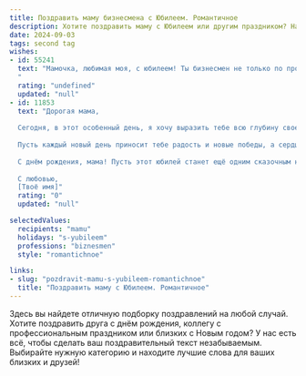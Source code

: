 ```yaml
---
title: Поздравить маму бизнесмена с Юбилеем. Романтичное
description: Хотите поздравить маму с Юбилеем или другим праздником? Наш ИИ создаст незабываемое поздравление, а вы обязательно выделитесь среди других.  
date: 2024-09-03
tags: second tag
wishes:
- id: 55241
  text: "Мамочка, любимая моя, с юбилеем! Ты бизнесмен не только по профессии, но и по жизни – всегда полна сил, идей и оптимизма. Ты умело ведешь свой корабль по волнам жизни, и я восхищаюсь твоей силой и мудростью. Спасибо за твою любовь, заботу и поддержку, ты – источник вдохновения и тепла. Пусть твоя жизнь будет наполнена радостью, любовью и успехом!
  "
  rating: "undefined"
  updated: "null"
- id: 11853
  text: "Дорогая мама,
  
  Сегодня, в этот особенный день, я хочу выразить тебе всю глубину своей благодарности и любви. Юбилей твоего успешного пути в бизнесе — это не просто дата на календаре, это символ твоего неутомимого труда, мудрости и решительности. Ты всегда была для меня примером силы и вдохновения, и я с гордостью наблюдаю, как ты достигаешь новых высот.
  
  Пусть каждый новый день приносит тебе радость и новые победы, а сердце наполняется теплом и любовью. Твои успехи — это не только результат твоего упорного труда, но и проявление твоей уникальной души и душевного тепла.
  
  С днём рождения, мама! Пусть этот юбилей станет ещё одним сказочным началом, открывающим перед тобой новые горизонты и возможности. Ты достойна всего самого прекрасного, и я желаю тебе оставаться такой же яркой и неповторимой, как и всегда.
  
  С любовью,
  [Твоё имя]"
  rating: "0"
  updated: "null"

selectedValues:
  recipients: "mamu"
  holidays: "s-yubileem"
  professions: "biznesmen"
  style: "romantichnoe"

links:
- slug: "pozdravit-mamu-s-yubileem-romantichnoe"
  title: "Поздравить маму с Юбилеем. Романтичное"
---
```


Здесь вы найдете отличную подборку поздравлений на любой случай. 
Хотите поздравить друга с днём рождения, коллегу с профессиональным праздником или близких с Новым годом? У нас есть всё, чтобы сделать ваш поздравительный текст незабываемым. Выбирайте нужную категорию и находите лучшие слова для ваших близких и друзей!
